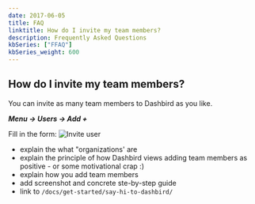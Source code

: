 ```yaml
---
date: 2017-06-05
title: FAQ
linktitle: How do I invite my team members?
description: Frequently Asked Questions
kbSeries: ["FFAQ"]
kbSeries_weight: 600
---
```


<h2>
  <span class="h2 underlined bold">
    How do I invite my team members?
  </span>
</h2>
You can invite as many team members to Dashbird as you like.

_**Menu -> Users -> Add +**_

Fill in the form:
![Invite user](/images/docs/inviteuser.png 'Invite user')


- explain the what "organizations' are
- explain the principle of how Dashbird views adding team members as positive - or some motivational crap :)
- explain how you add team members
- add screenshot and concrete ste-by-step guide
- link to `/docs/get-started/say-hi-to-dashbird/`